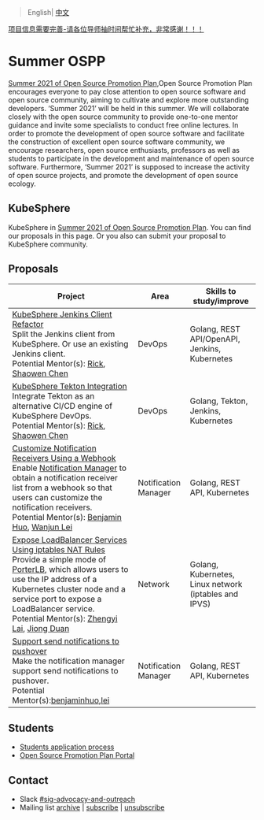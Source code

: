 > English| [中文](README_zh-CN.md)

 [项目信息需要完善-请各位导师抽时间帮忙补充，非常感谢！！！](TODO-LIST.md) 

# Summer OSPP

[Summer 2021 of Open Source Promotion Plan](https://summer.iscas.ac.cn),Open Source Promotion Plan encourages everyone to pay close attention to open source software and open source community, aiming to cultivate and explore more outstanding developers. ‘Summer 2021’ will be held in this summer. We will collaborate closely with the open source community to provide one-to-one mentor guidance and invite some specialists to conduct free online lectures. In order to promote the development of open source software and facilitate the construction of excellent open source software community, we encourage researchers, open source enthusiasts, professors as well as students to participate in the development and maintenance of open source software. Furthermore, ‘Summer 2021’ is supposed to increase the activity of open source projects, and promote the development of open source ecology.

## KubeSphere

KubeSphere in [Summer 2021 of Open Source Promotion Plan](https://summer.iscas.ac.cn/#/org/projectlist). You can find our proposals in this page. Or you also can submit your proposal to KubeSphere community.

## Proposals

| Project | Area | Skills to study/improve |
| --- | --- | --- |
| [KubeSphere Jenkins Client Refactor](kubeSphere-jenkins-client-refactor.md) <br/>Split the Jenkins client from KubeSphere. Or use an existing Jenkins client. </br>Potential Mentor(s): [Rick](https://github.com/LinuxSuRen/), [Shaowen Chen](https://github.com/shaowenchen/)| DevOps | Golang, REST API/OpenAPI, Jenkins, Kubernetes |
| [KubeSphere Tekton Integration](kubeSphere-tekton-integration.md) <br/>Integrate Tekton as an alternative CI/CD engine of KubeSphere DevOps. <br/>Potential Mentor(s): [Rick](https://github.com/LinuxSuRen/), [Shaowen Chen](https://github.com/shaowenchen/)| DevOps | Golang, Tekton, Jenkins, Kubernetes |
| [Customize Notification Receivers Using a Webhook](customize-notification-receivers-using-a-webhook.md) <br/>Enable [Notification Manager](https://github.com/kubesphere/notification-manager) to obtain a notification receiver list from a webhook so that users can customize the notification receivers. <br/>Potential Mentor(s): [Benjamin Huo](https://github.com/benjaminhuo), [Wanjun Lei](https://github.com/wanjunlei) | Notification Manager | Golang, REST API, Kubernetes |
| [Expose LoadBalancer Services Using iptables NAT Rules](expose-loadbalancer-services-using-iptables-nat-rules.md) <br/>Provide a simple mode of [PorterLB](https://porterlb.io/), which allows users to use the IP address of a Kubernetes cluster node and a service port to expose a LoadBalancer service. <br/>Potential Mentor(s): [Zhengyi Lai](https://github.com/zheng1), [Jiong Duan](https://github.com/duanjiong) | Network | Golang, Kubernetes, Linux network (iptables and IPVS) |
| [Support send notifications to pushover](support-send-notifications-to-pushover.md)<br/>Make the notification manager support send notifications to pushover.<br/>Potential Mentor(s):[benjaminhuo](https://github.com/benjaminhuo),[lei](https://github.com/wanjunlei) | Notification Manager | Golang, REST API, Kubernetes |

## Students

* [Students application process](students-application-process.md)
* [Open Source Promotion Plan Portal](https://summer.iscas.ac.cn/)

## Contact

- Slack [#sig-advocacy-and-outreach](https://kubesphere.slack.com/messages/sig-advocacy-and-outreach)
- Mailing list [archive](https://groups.google.com/group/kubesphere-sig-advocacy-and-outreach/topics) | [subscribe](mailto:kubesphere-sig-advocacy-and-outreach+subscribe@googlegroups.com) | [unsubscribe](mailto:kubesphere-sig-advocacy-and-outreach+unsubscribe@googlegroups.com)

